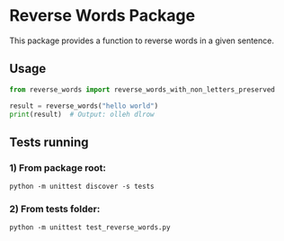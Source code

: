 # Reverse Words Package

This package provides a function to reverse words in a given sentence.

## Usage
```python
from reverse_words import reverse_words_with_non_letters_preserved

result = reverse_words("hello world")
print(result)  # Output: olleh dlrow
```

## Tests running
### 1) From package root:
    python -m unittest discover -s tests
### 2) From tests folder:
    python -m unittest test_reverse_words.py

    

  
